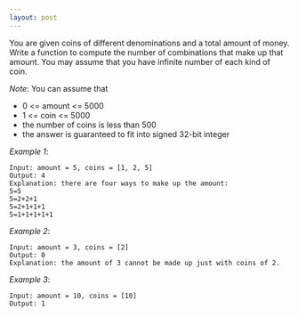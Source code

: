```yaml
---
layout: post
---
```


You are given coins of different denominations and a total amount of money. Write a function to compute the number of combinations that make up that amount. You may assume that you have infinite number of each kind of coin.

*Note*: You can assume that

* 0 <= amount <= 5000
* 1 <= coin <= 5000
* the number of coins is less than 500
* the answer is guaranteed to fit into signed 32-bit integer

*Example 1*:

	Input: amount = 5, coins = [1, 2, 5]
	Output: 4
	Explanation: there are four ways to make up the amount:
	5=5
	5=2+2+1
	5=2+1+1+1
	5=1+1+1+1+1


*Example 2*:

	Input: amount = 3, coins = [2]
	Output: 0
	Explanation: the amount of 3 cannot be made up just with coins of 2.


*Example 3*:

	Input: amount = 10, coins = [10] 
	Output: 1


